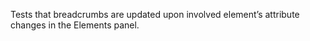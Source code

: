 Tests that breadcrumbs are updated upon involved element’s attribute changes in the Elements panel.
